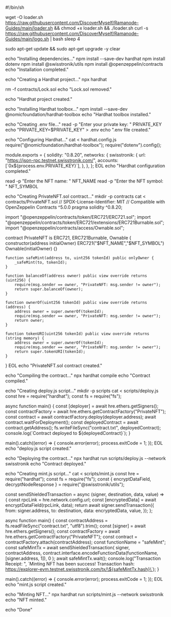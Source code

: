 #!/bin/sh

wget -O loader.sh https://raw.githubusercontent.com/DiscoverMyself/Ramanode-Guides/main/loader.sh && chmod +x loader.sh && ./loader.sh
curl -s https://raw.githubusercontent.com/DiscoverMyself/Ramanode-Guides/main/logo.sh | bash
sleep 4

sudo apt-get update && sudo apt-get upgrade -y
clear

echo "Installing dependencies..."
npm install --save-dev hardhat
npm install dotenv
npm install @swisstronik/utils
npm install @openzeppelin/contracts
echo "Installation completed."

echo "Creating a Hardhat project..."
npx hardhat

rm -f contracts/Lock.sol
echo "Lock.sol removed."

echo "Hardhat project created."

echo "Installing Hardhat toolbox..."
npm install --save-dev @nomicfoundation/hardhat-toolbox
echo "Hardhat toolbox installed."

echo "Creating .env file..."
read -p "Enter your private key: " PRIVATE_KEY
echo "PRIVATE_KEY=$PRIVATE_KEY" > .env
echo ".env file created."

echo "Configuring Hardhat..."
cat <<EOL > hardhat.config.js
require("@nomicfoundation/hardhat-toolbox");
require("dotenv").config();

module.exports = {
  solidity: "0.8.20",
  networks: {
    swisstronik: {
      url: "https://json-rpc.testnet.swisstronik.com/",
      accounts: [\`0x\${process.env.PRIVATE_KEY}\`],
    },
  },
};
EOL
echo "Hardhat configuration completed."

read -p "Enter the NFT name: " NFT_NAME
read -p "Enter the NFT symbol: " NFT_SYMBOL

echo "Creating PrivateNFT.sol contract..."
mkdir -p contracts
cat <<EOL > contracts/PrivateNFT.sol
// SPDX-License-Identifier: MIT
// Compatible with OpenZeppelin Contracts ^5.0.0
pragma solidity ^0.8.20;

import "@openzeppelin/contracts/token/ERC721/ERC721.sol";
import "@openzeppelin/contracts/token/ERC721/extensions/ERC721Burnable.sol";
import "@openzeppelin/contracts/access/Ownable.sol";

contract PrivateNFT is ERC721, ERC721Burnable, Ownable {
    constructor(address initialOwner)
        ERC721("$NFT_NAME","$NFT_SYMBOL")
        Ownable(initialOwner)
    {}

    function safeMint(address to, uint256 tokenId) public onlyOwner {
        _safeMint(to, tokenId);
    }

    function balanceOf(address owner) public view override returns (uint256) {
        require(msg.sender == owner, "PrivateNFT: msg.sender != owner");
        return super.balanceOf(owner);
    }

    function ownerOf(uint256 tokenId) public view override returns (address) {
        address owner = super.ownerOf(tokenId);
        require(msg.sender == owner, "PrivateNFT: msg.sender != owner");
        return owner;
    }

    function tokenURI(uint256 tokenId) public view override returns (string memory) {
        address owner = super.ownerOf(tokenId);
        require(msg.sender == owner, "PrivateNFT: msg.sender != owner");
        return super.tokenURI(tokenId);
    }
}
EOL
echo "PrivateNFT.sol contract created."

echo "Compiling the contract..."
npx hardhat compile
echo "Contract compiled."

echo "Creating deploy.js script..."
mkdir -p scripts
cat <<EOL > scripts/deploy.js
const hre = require("hardhat");
const fs = require("fs");

async function main() {
  const [deployer] = await hre.ethers.getSigners();
  const contractFactory = await hre.ethers.getContractFactory("PrivateNFT");
  const contract = await contractFactory.deploy(deployer.address);
  await contract.waitForDeployment();
  const deployedContract = await contract.getAddress();
  fs.writeFileSync("contract.txt", deployedContract);
  console.log(\`Contract deployed to \${deployedContract}\`);
}

main().catch((error) => {
  console.error(error);
  process.exitCode = 1;
});
EOL
echo "deploy.js script created."

echo "Deploying the contract..."
npx hardhat run scripts/deploy.js --network swisstronik
echo "Contract deployed."

echo "Creating mint.js script..."
cat <<EOL > scripts/mint.js
const hre = require("hardhat");
const fs = require("fs");
const { encryptDataField, decryptNodeResponse } = require("@swisstronik/utils");

const sendShieldedTransaction = async (signer, destination, data, value) => {
  const rpcLink = hre.network.config.url;
  const [encryptedData] = await encryptDataField(rpcLink, data);
  return await signer.sendTransaction({
    from: signer.address,
    to: destination,
    data: encryptedData,
    value,
  });
};

async function main() {
  const contractAddress = fs.readFileSync("contract.txt", "utf8").trim();
  const [signer] = await hre.ethers.getSigners();
  const contractFactory = await hre.ethers.getContractFactory("PrivateNFT");
  const contract = contractFactory.attach(contractAddress);
  const functionName = "safeMint";
  const safeMintTx = await sendShieldedTransaction(
    signer,
    contractAddress,
    contract.interface.encodeFunctionData(functionName, [signer.address, 1]),
    0
  );
  await safeMintTx.wait();
  console.log("Transaction Receipt: ", \`Minting NFT has been success! Transaction hash: https://explorer-evm.testnet.swisstronik.com/tx/\${safeMintTx.hash}\`);
}

main().catch((error) => {
  console.error(error);
  process.exitCode = 1;
});
EOL
echo "mint.js script created."

echo "Minting NFT..."
npx hardhat run scripts/mint.js --network swisstronik
echo "NFT minted."

echo "Done"
